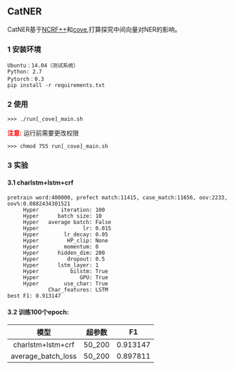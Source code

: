 ## CatNER

CatNER基于[NCRF++](https://github.com/jiesutd/NCRFpp.git)和[cove](https://github.com/salesforce/cove.git),打算探究中间向量对NER的影响。

### 1 安装环境

```
Ubuntu：14.04（测试系统）
Python: 2.7
Pytorch：0.3
pip install -r requirements.txt
```

### 2 使用

```
>>> ./run[_cove]_main.sh
```

<font color=red>**注意:**</font> 运行前需要更改权限
```
>>> chmod 755 run[_cove]_main.sh
```

### 3 实验

#### 3.1 charlstm+lstm+crf
```
pretrain word:400000, prefect match:11415, case_match:11656, oov:2233, oov%:0.0882434301521
     Hyper       iteration: 100
     Hyper      batch size: 10
     Hyper   average batch: False
     Hyper              lr: 0.015
     Hyper        lr_decay: 0.05
     Hyper         HP_clip: None
     Hyper        momentum: 0
     Hyper      hidden_dim: 200
     Hyper         dropout: 0.5
     Hyper      lstm_layer: 1
     Hyper          bilstm: True
     Hyper             GPU: True
     Hyper        use_char: True
             Char_features: LSTM
best F1: 0.913147
```

#### 3.2 训练100个epoch:

| 模型 | 超参数 | F1 |
| :-------------: |:-------------:| :-----:|
| charlstm+lstm+crf | 50_200 | 0.913147 |
| average_batch_loss | 50_200 | 0.897811 |



